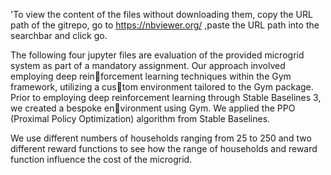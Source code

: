 
'To view the content of the files without downloading them, copy the URL path of the gitrepo, go to https://nbviewer.org/ ,paste the URL path into the searchbar  and click go.

The following four jupyter files are evaluation of the provided microgrid system as part of
a mandatory assignment. Our approach involved employing deep reinforcement learning techniques within the Gym framework, utilizing a custom environment tailored to the Gym package. Prior to employing deep reinforcement learning through Stable Baselines 3, we created a bespoke environment using Gym. We applied the PPO (Proximal Policy Optimization) algorithm from Stable Baselines.

We use different numbers of households ranging from 25 to 250 and two different reward functions to see how the range of households and reward function influence the cost of the microgrid.  
